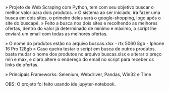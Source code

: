 » Projeto de Web Scraping com Python, tem com seu objetivo buscar o melhor valor para dois produtos.
» O sistema ao ser iniciado, irá fazer uma busca em dois sites, o primeiro deles será o google-shopping, logo após o site do buscapé.
» Feito a busca nos dois sites e recolhendo as melhores ofertas, dentro do valor já determinado de mínimo e máximo, o script lhe enviará um email com todas as melhores ofertas.

» O nome do produtos estão no arquivo buscas.xlsx - rtx 5060 8gb - Iphone 16 Pro 128gb
» Caso queira testar o script em busca de outros produtos, basta mudar o nome dos produtos no arquivo buscas.xlsx e alterar o preço min e max, e claro altere o endereço do email no script para receber os links de ofertas.


» Principais Frameworks: Selenium, Webdriver, Pandas, Win32 e Time

OBS: O projeto foi feito usando ide jupyter-notebook.
